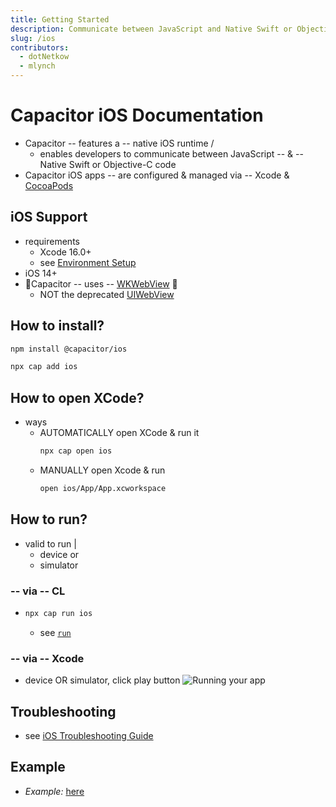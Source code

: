 ```yaml
---
title: Getting Started
description: Communicate between JavaScript and Native Swift or Objective-C code
slug: /ios
contributors:
  - dotNetkow
  - mlynch
---
```


# Capacitor iOS Documentation

* Capacitor -- features a -- native iOS runtime / 
  * enables developers to communicate between JavaScript -- & -- Native Swift or Objective-C code
* Capacitor iOS apps -- are configured & managed via -- Xcode & [CocoaPods](https://cocoapods.org/)

## iOS Support

* requirements
  * Xcode 16.0+
  * see [Environment Setup](/main/getting-started/environment-setup.md#ios-requirements)
* iOS 14+ 
* 👀Capacitor -- uses -- [WKWebView](https://developer.apple.com/documentation/webkit/wkwebview) 👀
  * NOT the deprecated [UIWebView](https://developer.apple.com/documentation/uikit/uiwebview) 

## How to install?

```bash
npm install @capacitor/ios
```

```bash
npx cap add ios
```

## How to open XCode?

* ways
  * AUTOMATICALLY open XCode & run it
    ```bash
    npx cap open ios
    ```
  * MANUALLY open Xcode & run
    ```bash
    open ios/App/App.xcworkspace
    ```

## How to run?

* valid to run |
  * device or
  * simulator

### -- via -- CL

* 
  ```bash
  npx cap run ios
  ```
  * see [`run`](/docs/cli/commands/run.md)

### -- via -- Xcode

* device OR simulator, click play button
  ![Running your app](../../../static/img/v6/docs/ios/running.png)

## Troubleshooting

* see [iOS Troubleshooting Guide](/docs/main/ios/troubleshooting.md)


## Example
* _Example:_ [here](/examples/angularApp)